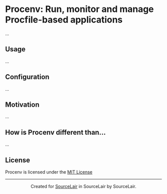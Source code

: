 # Procenv: Run, monitor and manage Procfile-based applications

...

## Usage

...

## Configuration

...

## Motivation

...

## How is Procenv different than...

...

## License

Procenv is licensed under the [MIT License](LICENSE)

---

<center>
    Created for <a href="https://www.sourcelair.com">SourceLair</a> in SourceLair by SourceLair.
</center>
